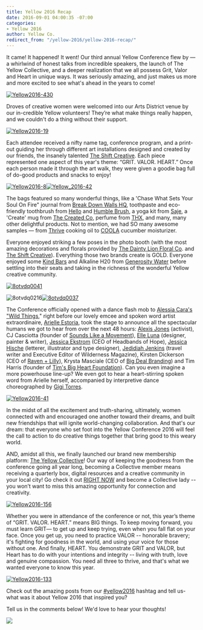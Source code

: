```yaml
---
title: Yellow 2016 Recap
date: 2016-09-01 04:00:35 -07:00
categories:
- Yellow 2016
author: Yellow Co.
redirect_from: "/yellow-2016/yellow-2016-recap/"
---
```


It came! It happened! It went! Our third annual Yellow Conference flew by — a whirlwind of honest talks from incredible speakers, the launch of The Yellow Collective, and a deeper realization that we all possess Grit, Valor and Heart in unique ways. It was seriously amazing, and just makes us more and more excited to see what's ahead in the years to come!

[![Yellow2016-430](https://yellow-blog-images.imgix.net/2016/08/Yellow2016-430.jpg)](https://yellow-blog-images.imgix.net/2016/08/Yellow2016-430.jpg)

Droves of creative women were welcomed into our Arts District venue by our in-credible Yellow volunteers! They’re what make things really happen, and we couldn't do a thing without their support.

[![Yellow2016-19](https://yellow-blog-images.imgix.net/2016/09/Yellow2016-19.jpg)](https://yellow-blog-images.imgix.net/2016/09/Yellow2016-19.jpg)

Each attendee received a nifty name tag, conference program, and a print-out guiding her through different art installations designed and created by our friends, the insanely talented [The Shift Creative](http://theshiftcreative.com/). Each piece represented one aspect of this year's theme: “GRIT. VALOR. HEART.” Once each person made it through the art walk, they were given a goodie bag full of do-good products and snacks to enjoy!

[![Yellow2016-8](https://yellow-blog-images.imgix.net/2016/08/Yellow2016-8.jpg)](https://yellow-blog-images.imgix.net/2016/08/Yellow2016-8.jpg)[![Yellow_2016-42](https://yellow-blog-images.imgix.net/2016/08/Yellow_2016-42.jpg)](https://yellow-blog-images.imgix.net/2016/08/Yellow_2016-42.jpg)

The bags featured so many wonderful things, like a 'Chase What Sets Your Soul On Fire" journal from [Break Down Walls HQ](https://www.breakdownwallshq.com/), toothpaste and eco-friendly toothbrush from [Hello](http://www.hello-products.com/) and [Humble Brush](http://www.humblebrush.com/), a yoga kit from [Saje](http://saje.ca/), a 'Create' mug from [The Created Co](http://thecreated.co/), perfume from [THX](https://thx.co/), and many, many other delightful products. Not to mention, we had SO many awesome samples — from [Thrive](http://www.thrivealgae.com/) cooking oil to [COOLA](http://www.coolasuncare.com/?gclid=Cj0KEQjwgJq-BRCFqcLW8_DU9agBEiQAz8Koh2MhEtT6LT8m1DCKQOb5zOWr61FZ_moeH_FBvmWXYhMaAgHA8P8HAQ) cucumber moisturizer.

Everyone enjoyed striking a few poses in the photo booth (with the most amazing decorations and florals provided by [The Dainty Lion Floral Co](http://www.thedaintylion.com/). and [The Shift Creative](http://theshiftcreative.com/)). Everything those two brands create is GOLD. Everyone enjoyed some [Kind Bars](http://www.kindsnacks.com/) and Alkaline H20 from [Generosity Water](http://generositywater.com/) before settling into their seats and taking in the richness of the wonderful Yellow creative community.

[![8otvdq0041](https://yellow-blog-images.imgix.net/2016/08/8otvdq0041.jpg)](https://yellow-blog-images.imgix.net/2016/08/8otvdq0041.jpg)

![8otvdq0216](https://yellow-blog-images.imgix.net/2016/08/8otvdq0216.jpg)[![8otvdq0037](https://yellow-blog-images.imgix.net/2016/08/8otvdq0037.jpg)](https://yellow-blog-images.imgix.net/2016/08/8otvdq0037.jpg)

The Conference officially opened with a dance flash mob to [Alessia Cara's "Wild Things](https://www.youtube.com/watch?v=De30ET0dQpQ)," right before our lovely emcee and spoken word artist extraordinaire, [Arielle Estoria](http://arielleestoria.com/), took the stage to announce all the spectacular humans we got to hear from over the next 48 hours: [Alexis Jones](http://alexisjones.com/) (activist), CJ Casciotta (founder of [Sounds Like a Movement](http://www.soundslikeamovement.com/)), [Elle Luna](https://www.instagram.com/elleluna/?hl=en) (designer, painter & writer), [Jessica Ekstrom](http://www.jessekstrom.com/) (CEO of Headbands of Hope), [Jessica Hische](http://jessicahische.is/) (letterer, illustrator and type designer), [Jedidiah Jenkins](http://www.jedidiahjenkins.com/) (travel writer and Executive Editor of Wilderness Magazine), Kirsten Dickerson (CEO of [Raven + Lilly](http://www.ravenandlily.com/)), Krysta Masciale (CEO of [Big Deal Branding](http://www.bigdealbranding.com/)) and Tim Harris (founder of [Tim's Big Heart Foundation](https://timsbigheartfoundation.org/)). Can you even imagine a more powerhouse line-up? We even got to hear a heart-stirring spoken word from Arielle herself, accompanied by interpretive dance choreographed by [Gigi Torres](http://establishyourempire.com/).

[![Yellow2016-41](https://yellow-blog-images.imgix.net/2016/08/Yellow2016-41.jpg)](https://yellow-blog-images.imgix.net/2016/08/Yellow2016-41.jpg)

In the midst of all the excitement and truth-sharing, ultimately, women connected with and encouraged one another toward their dreams, and built new friendships that will ignite world-changing collaboration. And that's our dream: that everyone who set foot into the Yellow Conference 2016 will feel the call to action to do creative things together that bring good to this weary world.

AND, amidst all this, we finally launched our brand new membership platform: [The Yellow Collective](/membership)! Our way of keeping the goodness from the conference going all year long, becoming a Collective member means receiving a quarterly box, digital resources and a creative community in your local city! Go check it out [RIGHT NOW](/membership) and become a Collective lady -- you won’t want to miss this amazing opportunity for connection and creativity.

[![Yellow2016-156](https://yellow-blog-images.imgix.net/2016/08/Yellow2016-156.jpg)](https://yellow-blog-images.imgix.net/2016/08/Yellow2016-156.jpg)

Whether you were in attendance of the conference or not, this year’s theme of “GRIT. VALOR. HEART.” means BIG things. To keep moving forward, you must learn GRIT— to get up and keep trying, even when you fall flat on your face. Once you get up, you need to practice VALOR -- honorable bravery; it's fighting for goodness in the world, and using your voice for those without one. And finally, HEART. You demonstrate GRIT and VALOR, but Heart has to do with your intentions and integrity -- living with truth, love and genuine compassion. You need all three to thrive, and that's what we wanted everyone to know this year.

[![Yellow2016-133](https://yellow-blog-images.imgix.net/2016/08/Yellow2016-133.jpg)](https://yellow-blog-images.imgix.net/2016/08/Yellow2016-133.jpg)

Check out the amazing posts from our [#yellow2016](https://www.instagram.com/explore/tags/yellow2016/) hashtag and tell us- what was it about Yellow 2016 that inspired you?

Tell us in the comments below! We'd love to hear your thoughts!

[![](https://lh3.googleusercontent.com/PLgiNHFRVmFsLP41efysqdUJ9SZ-AcJD3c5aX2chYUhgBTYI52sHFjId--lSB85ZE8liKk_tGGuQ32hJHUmjbw=s0)](https://yellowcollective.leadpages.co/leadbox/14275ef73f72a2%3A17a2246bc746dc/5739407210446848/)

